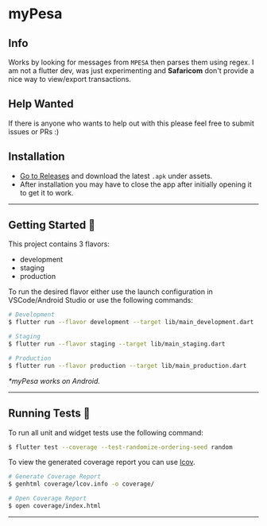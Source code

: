 # myPesa
## Info

Works by looking for messages from `MPESA` then parses them using regex. I am not a flutter dev, was just experimenting and **Safaricom** don't provide a nice way to view/export transactions.

## Help Wanted

If there is anyone who wants to help out with this please feel free to submit issues or PRs :)

## Installation

- [Go to Releases](https://github.com/williamluke4/myPesa/releases) and download the latest `.apk` under assets.
- After installation you may have to close the app after initially opening it to get it to work.

---

## Getting Started 🚀

This project contains 3 flavors:

- development
- staging
- production

To run the desired flavor either use the launch configuration in VSCode/Android Studio or use the following commands:

```sh
# Development
$ flutter run --flavor development --target lib/main_development.dart

# Staging
$ flutter run --flavor staging --target lib/main_staging.dart

# Production
$ flutter run --flavor production --target lib/main_production.dart
```

_\*myPesa works on Android._

---

## Running Tests 🧪

To run all unit and widget tests use the following command:

```sh
$ flutter test --coverage --test-randomize-ordering-seed random
```

To view the generated coverage report you can use [lcov](https://github.com/linux-test-project/lcov).

```sh
# Generate Coverage Report
$ genhtml coverage/lcov.info -o coverage/

# Open Coverage Report
$ open coverage/index.html
```

---
